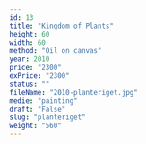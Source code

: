 ```yaml
---
id: 13
title: "Kingdom of Plants"
height: 60
width: 60
method: "Oil on canvas"
year: 2010
price: "2300"
exPrice: "2300"
status: ""
fileName: "2010-planteriget.jpg"
medie: "painting"
draft: "False"
slug: "planteriget"
weight: "560"
---
```

